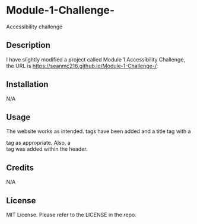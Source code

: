 # Module-1-Challenge-
Accessibility challenge
## Description

I have slightly modified a project called Module 1 Accessibility Challenge, the URL is https://seanmc216.github.io/Module-1-Challenge-/: 
## Installation
N/A
## Usage

The website works as intended. <alt> tags have been added and a title tag with a <div class="hero"> tag as appropriate. Also, a <nav> tag was added within the header.
## Credits
N/A
## License
MIT License. Please refer to the LICENSE in the repo.

